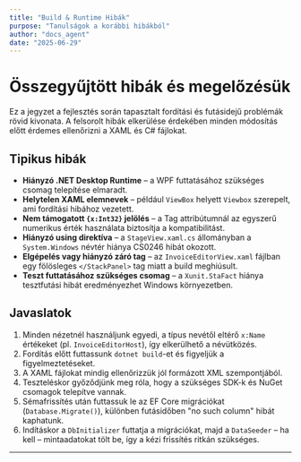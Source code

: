 ```yaml
---
title: "Build & Runtime Hibák"
purpose: "Tanulságok a korábbi hibákból"
author: "docs_agent"
date: "2025-06-29"
---
```


# Összegyűjtött hibák és megelőzésük

Ez a jegyzet a fejlesztés során tapasztalt fordítási és futásidejű problémák rövid kivonata. A felsorolt hibák elkerülése érdekében minden módosítás előtt érdemes ellenőrizni a XAML és C# fájlokat.

## Tipikus hibák

- **Hiányzó .NET Desktop Runtime** – a WPF futtatásához szükséges csomag telepítése elmaradt.
- **Helytelen XAML elemnevek** – például `ViewBox` helyett `Viewbox` szerepelt, ami fordítási hibához vezetett.
- **Nem támogatott `{x:Int32}` jelölés** – a Tag attribútumnál az egyszerű numerikus érték használata biztosítja a kompatibilitást.
- **Hiányzó using direktíva** – a `StageView.xaml.cs` állományban a `System.Windows` névtér hiánya CS0246 hibát okozott.
- **Elgépelés vagy hiányzó záró tag** – az `InvoiceEditorView.xaml` fájlban egy fölösleges `</StackPanel>` tag miatt a build meghiúsult.
- **Teszt futtatásához szükséges csomag** – a `Xunit.StaFact` hiánya tesztfutási hibát eredményezhet Windows környezetben.

## Javaslatok

1. Minden nézetnél használjunk egyedi, a típus nevétől eltérő `x:Name` értékeket (pl. `InvoiceEditorHost`), így elkerülhető a névütközés.
2. Fordítás előtt futtassunk `dotnet build`-et és figyeljük a figyelmeztetéseket.
3. A XAML fájlokat mindig ellenőrizzük jól formázott XML szempontjából.
4. Teszteléskor győződjünk meg róla, hogy a szükséges SDK-k és NuGet csomagok telepítve vannak.
5. Sémafrissítés után futtassuk le az EF Core migrációkat (`Database.Migrate()`),
   különben futásidőben "no such column" hibát kaphatunk.
6. Indításkor a `DbInitializer` futtatja a migrációkat, majd a `DataSeeder` – ha kell – mintaadatokat tölt be, így a kézi frissítés ritkán szükséges.

---
